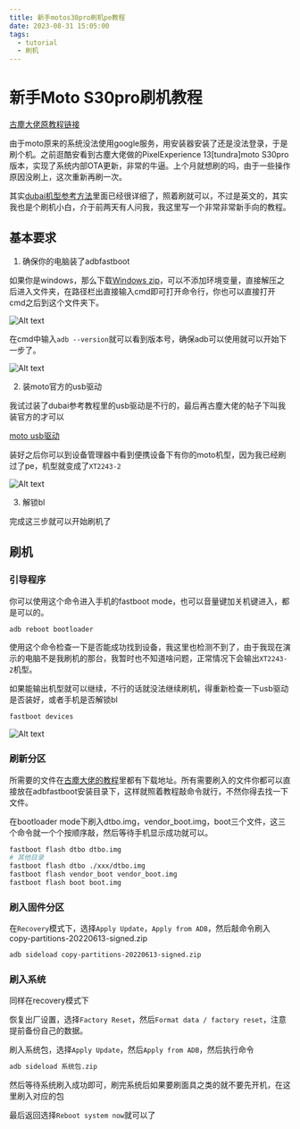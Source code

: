 ```yaml
---
title: 新手motos30pro刷机pe教程
date: 2023-08-31 15:05:00
tags:
  - tutorial
  - 刷机
---
```


# 新手Moto S30pro刷机教程

[古塵大佬原教程链接](https://www.coolapk.com/feed/48426470?shareKey=NWQ3MGZiOTFhZDg3NjRmMDNjMDU~&shareUid=2618747&shareFrom=com.coolapk.market_13.3.3)

由于moto原来的系统没法使用google服务，用安装器安装了还是没法登录，于是刷个机。之前逛酷安看到古塵大佬做的PixelExperience 13[tundra]moto S30pro版本，实现了系统内部OTA更新，非常的牛逼。上个月就想刷的吗，由于一些操作原因没刷上，这次重新再刷一次。

其实[dubai机型参考方法](https://wiki.lineageos.org/devices/dubai/install)里面已经很详细了，照着刷就可以，不过是英文的，其实我也是个刷机小白，介于前两天有人问我，我这里写一个非常非常新手向的教程。

## 基本要求

1. 确保你的电脑装了adbfastboot

如果你是windows，那么下载[Windows zip](https://dl.google.com/android/repository/platform-tools-latest-windows.zip)，可以不添加环境变量，直接解压之后进入文件夹，在路径栏出直接输入cmd即可打开命令行，你也可以直接打开cmd之后到这个文件夹下。

![Alt text](/images/tutorial/202308/image.png)

在cmd中输入`adb --version`就可以看到版本号，确保adb可以使用就可以开始下一步了。

![Alt text](/images/tutorial/202308/image-1.png)

2. 装moto官方的usb驱动

我试过装了dubai参考教程里的usb驱动是不行的，最后再古塵大佬的帖子下叫我装官方的才可以

[moto usb驱动](https://en-us.support.motorola.com/app/usb-drivers)

装好之后你可以到设备管理器中看到便携设备下有你的moto机型，因为我已经刷过了pe，机型就变成了`XT2243-2`

![Alt text](/images/tutorial/202308/image-2.png)

3. 解锁bl

完成这三步就可以开始刷机了

## 刷机

### 引导程序

你可以使用这个命令进入手机的fastboot mode，也可以音量键加关机键进入，都是可以的。

```bash
adb reboot bootloader
```

使用这个命令检查一下是否能成功找到设备，我这里也检测不到了，由于我现在演示的电脑不是我刷机的那台，我暂时也不知道啥问题，正常情况下会输出`XT2243-2`机型。

如果能输出机型就可以继续，不行的话就没法继续刷机，得重新检查一下usb驱动是否装好，或者手机是否解锁bl

```bash
fastboot devices
```

![Alt text](/images/tutorial/202308/image-4.png)

### 刷新分区

所需要的文件在[古塵大佬的教程](https://www.coolapk.com/feed/48426470?shareKey=NWQ3MGZiOTFhZDg3NjRmMDNjMDU~&shareUid=2618747&shareFrom=com.coolapk.market_13.3.3)里都有下载地址。所有需要刷入的文件你都可以直接放在adbfastboot安装目录下，这样就照着教程敲命令就行，不然你得去找一下文件。

在bootloader mode下刷入dtbo.img，vendor_boot.img，boot三个文件，这三个命令就一个个按顺序敲，然后等待手机显示成功就可以。

```bash
fastboot flash dtbo dtbo.img
# 其他目录
fastboot flash dtbo ./xxx/dtbo.img
fastboot flash vendor_boot vendor_boot.img
fastboot flash boot boot.img
```

### 刷入固件分区

在`Recovery`模式下，选择`Apply Update`，`Apply from ADB`，然后敲命令刷入copy-partitions-20220613-signed.zip

```bash
adb sideload copy-partitions-20220613-signed.zip
```

### 刷入系统

同样在recovery模式下

恢复出厂设置，选择`Factory Reset`，然后`Format data / factory reset`，注意提前备份自己的数据。

刷入系统包，选择`Apply Update`，然后`Apply from ADB`，然后执行命令

```bash
adb sideload 系统包.zip
```

然后等待系统刷入成功即可，刷完系统后如果要刷面具之类的就不要先开机，在这里刷入对应的包

最后返回选择`Reboot system now`就可以了

